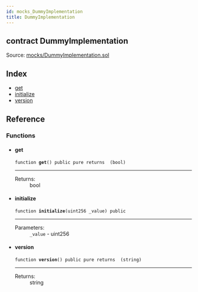 ```yaml
---
id: mocks_DummyImplementation
title: DummyImplementation
---
```


<div class="contract-doc"><div class="contract"><h2 class="contract-header"><span class="contract-kind">contract</span> DummyImplementation</h2><div class="source">Source: <a href="git+https://github.com/zeppelinos/zos-lib/blob/v0.1.12/contracts/mocks/DummyImplementation.sol" target="_blank">mocks/DummyImplementation.sol</a></div></div><div class="index"><h2>Index</h2><ul><li><a href="mocks_DummyImplementation.html#get">get</a></li><li><a href="mocks_DummyImplementation.html#initialize">initialize</a></li><li><a href="mocks_DummyImplementation.html#version">version</a></li></ul></div><div class="reference"><h2>Reference</h2><div class="functions"><h3>Functions</h3><ul><li><div class="item function"><span id="get" class="anchor-marker"></span><h4 class="name">get</h4><div class="body"><code class="signature">function <strong>get</strong><span>() </span><span>public </span><span>pure </span><span>returns  (bool) </span></code><hr/><dl><dt><span class="label-return">Returns:</span></dt><dd>bool</dd></dl></div></div></li><li><div class="item function"><span id="initialize" class="anchor-marker"></span><h4 class="name">initialize</h4><div class="body"><code class="signature">function <strong>initialize</strong><span>(uint256 _value) </span><span>public </span></code><hr/><dl><dt><span class="label-parameters">Parameters:</span></dt><dd><div><code>_value</code> - uint256</div></dd></dl></div></div></li><li><div class="item function"><span id="version" class="anchor-marker"></span><h4 class="name">version</h4><div class="body"><code class="signature">function <strong>version</strong><span>() </span><span>public </span><span>pure </span><span>returns  (string) </span></code><hr/><dl><dt><span class="label-return">Returns:</span></dt><dd>string</dd></dl></div></div></li></ul></div></div></div>
